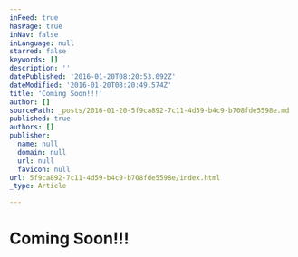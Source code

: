 ```yaml
---
inFeed: true
hasPage: true
inNav: false
inLanguage: null
starred: false
keywords: []
description: ''
datePublished: '2016-01-20T08:20:53.092Z'
dateModified: '2016-01-20T08:20:49.574Z'
title: 'Coming Soon!!!'
author: []
sourcePath: _posts/2016-01-20-5f9ca892-7c11-4d59-b4c9-b708fde5598e.md
published: true
authors: []
publisher:
  name: null
  domain: null
  url: null
  favicon: null
url: 5f9ca892-7c11-4d59-b4c9-b708fde5598e/index.html
_type: Article

---
```

# Coming Soon!!!